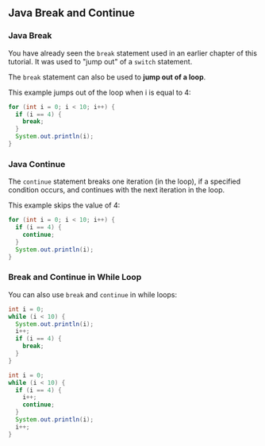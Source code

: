 ## Java Break and Continue

### Java Break

You have already seen the `break` statement used in an earlier chapter of this tutorial. It was used to "jump out" of a `switch` statement.

The `break` statement can also be used to **jump out of a loop**.

This example jumps out of the loop when i is equal to 4:

```java
for (int i = 0; i < 10; i++) {
  if (i == 4) {
    break;
  }
  System.out.println(i);
} 
```

### Java Continue

The `continue` statement breaks one iteration (in the loop), if a specified condition occurs, and continues with the next iteration in the loop.

This example skips the value of 4:

```java
for (int i = 0; i < 10; i++) {
  if (i == 4) {
    continue;
  }
  System.out.println(i);
} 
```

### Break and Continue in While Loop

You can also use `break` and `continue` in while loops:

```java
int i = 0;
while (i < 10) {
  System.out.println(i);
  i++;
  if (i == 4) {
    break;
  }
} 
```

```java
int i = 0;
while (i < 10) {
  if (i == 4) {
    i++;
    continue;
  }
  System.out.println(i);
  i++;
} 
```